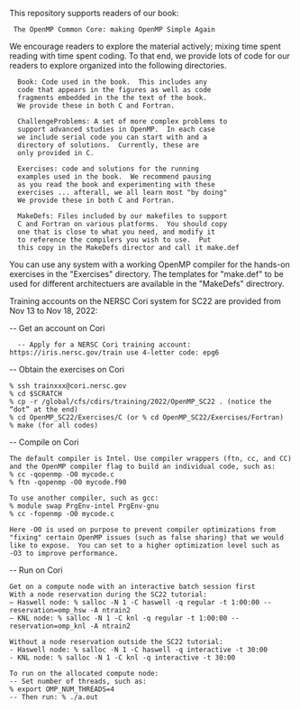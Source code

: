 
This repository supports readers of our book:

     The OpenMP Common Core: making OpenMP Simple Again

We encourage readers to explore the material actively; mixing
time spent reading with time spent coding.   To that end, we
provide lots of code for our readers to explore organized into
the following directories.

      Book: Code used in the book.  This includes any
      code that appears in the figures as well as code
      fragments embedded in the the text of the book.
      We provide these in both C and Fortran.

      ChallengeProblems: A set of more complex problems to
      support advanced studies in OpenMP.  In each case
      we include serial code you can start with and a
      directory of solutions.  Currently, these are
      only provided in C.

      Exercises: code and solutions for the running 
      examples used in the book.  We recommend pausing 
      as you read the book and experimenting with these
      exercises ... afterall, we all learn most "by doing"
      We provide these in both C and Fortran.
      
      MakeDefs: Files included by our makefiles to support
      C and Fortran on various platforms.  You should copy
      one that is close to what you need, and modify it
      to reference the compilers you wish to use.  Put
      this copy in the MakeDefs director and call it make.def
	
You can use any system with a working OpenMP compiler for the hands-on exercises
in the "Exercises" directory.  The templates for "make.def" to be used for different 
architectuers are available in the "MakeDefs" directrory.
	
Training accounts on the NERSC Cori system for SC22 are provided from Nov 13 to Nov 18, 2022:

-- Get an account on Cori

      -- Apply for a NERSC Cori training account: https://iris.nersc.gov/train use 4-letter code: epg6
    
-- Obtain the exercises on Cori

	% ssh trainxxx@cori.nersc.gov
	% cd $SCRATCH
	% cp -r /global/cfs/cdirs/training/2022/OpenMP_SC22 . (notice the “dot” at the end) 
	% cd OpenMP_SC22/Exercises/C (or % cd OpenMP_SC22/Exercises/Fortran)
	% make (for all codes)

-- Compile on Cori

	The default compiler is Intel. Use compiler wrappers (ftn, cc, and CC) 
	and the OpenMP compiler flag to build an individual code, such as:
	% cc -qopenmp -O0 mycode.c 
	% ftn -qopenmp -O0 mycode.f90

	To use another compiler, such as gcc: 
	% module swap PrgEnv-intel PrgEnv-gnu 
	% cc -fopenmp -O0 mycode.c
	
	Here -O0 is used on purpose to prevent compiler optimizations from 
	"fixing" certain OpenMP issues (such as false sharing) that we would 
	like to expose.  You can set to a higher optimization level such as 
	-O3 to improve performance.

-- Run on Cori

	Get on a compute node with an interactive batch session first
	With a node reservation during the SC22 tutorial:
	– Haswell node: % salloc -N 1 -C haswell -q regular -t 1:00:00 --reservation=omp_hsw -A ntrain2
	– KNL node: % salloc -N 1 -C knl -q regular -t 1:00:00 --reservation=omp_knl -A ntrain2
	
	Without a node reservation outside the SC22 tutorial:
	- Haswell node: % salloc -N 1 -C haswell -q interactive -t 30:00 
	- KNL node: % salloc -N 1 -C knl -q interactive -t 30:00

	To run on the allocated compute node:
	-- Set number of threads, such as: 
	% export OMP_NUM_THREADS=4 
	-- Then run: % ./a.out

